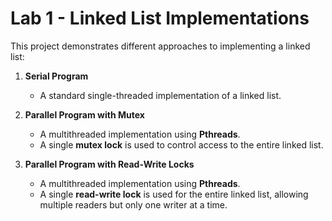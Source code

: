 # Lab 1 - Linked List Implementations

This project demonstrates different approaches to implementing a linked list:

1. **Serial Program**  
   - A standard single-threaded implementation of a linked list.  

2. **Parallel Program with Mutex**  
   - A multithreaded implementation using **Pthreads**.  
   - A single **mutex lock** is used to control access to the entire linked list.  

3. **Parallel Program with Read-Write Locks**  
   - A multithreaded implementation using **Pthreads**.  
   - A single **read-write lock** is used for the entire linked list, allowing multiple readers but only one writer at a time.  
